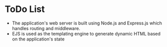 # ToDo List
- The application's web server is built using Node.js and Express.js which handles routing and middleware.
- EJS is used as the templating engine to generate dynamic HTML based on the application's state